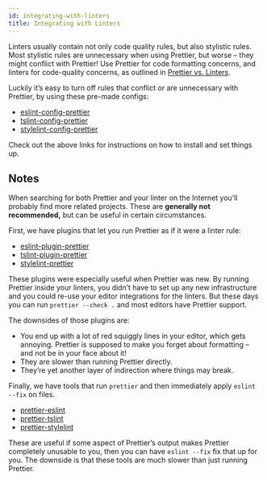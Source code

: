 ```yaml
---
id: integrating-with-linters
title: Integrating with Linters
---
```


Linters usually contain not only code quality rules, but also stylistic rules. Most stylistic rules are unnecessary when using Prettier, but worse – they might conflict with Prettier! Use Prettier for code formatting concerns, and linters for code-quality concerns, as outlined in [Prettier vs. Linters](comparison.md).

Luckily it’s easy to turn off rules that conflict or are unnecessary with Prettier, by using these pre-made configs:

- [eslint-config-prettier](https://github.com/prettier/eslint-config-prettier)
- [tslint-config-prettier](https://github.com/alexjoverm/tslint-config-prettier)
- [stylelint-config-prettier](https://github.com/prettier/stylelint-config-prettier)

Check out the above links for instructions on how to install and set things up.

## Notes

When searching for both Prettier and your linter on the Internet you’ll probably find more related projects. These are **generally not recommended,** but can be useful in certain circumstances.

First, we have plugins that let you run Prettier as if it were a linter rule:

- [eslint-plugin-prettier](https://github.com/prettier/eslint-plugin-prettier)
- [tslint-plugin-prettier](https://github.com/ikatyang/tslint-plugin-prettier)
- [stylelint-prettier](https://github.com/prettier/stylelint-prettier)

These plugins were especially useful when Prettier was new. By running Prettier inside your linters, you didn’t have to set up any new infrastructure and you could re-use your editor integrations for the linters. But these days you can run `prettier --check .` and most editors have Prettier support.

The downsides of those plugins are:

- You end up with a lot of red squiggly lines in your editor, which gets annoying. Prettier is supposed to make you forget about formatting – and not be in your face about it!
- They are slower than running Prettier directly.
- They’re yet another layer of indirection where things may break.

Finally, we have tools that run `prettier` and then immediately apply `eslint --fix` on files.

- [prettier-eslint](https://github.com/prettier/prettier-eslint)
- [prettier-tslint](https://github.com/azz/prettier-tslint)
- [prettier-stylelint](https://github.com/hugomrdias/prettier-stylelint)

These are useful if some aspect of Prettier’s output makes Prettier completely unusable to you, then you can have `eslint --fix` fix that up for you. The downside is that these tools are much slower than just running Prettier.
